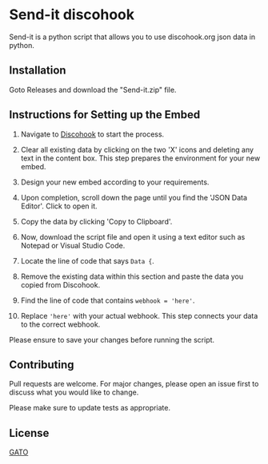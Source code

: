 # Send-it discohook

Send-it is a python script that allows you to use discohook.org json data in python.

## Installation

Goto Releases and download the "Send-it.zip" file.

## Instructions for Setting up the Embed

1. Navigate to [Discohook](https://discohook.org/) to start the process.

2. Clear all existing data by clicking on the two 'X' icons and deleting any text in the content box. This step prepares the environment for your new embed.

3. Design your new embed according to your requirements.

4. Upon completion, scroll down the page until you find the 'JSON Data Editor'. Click to open it.

5. Copy the data by clicking 'Copy to Clipboard'.

6. Now, download the script file and open it using a text editor such as Notepad or Visual Studio Code.

7. Locate the line of code that says `Data {`.

8. Remove the existing data within this section and paste the data you copied from Discohook.

9. Find the line of code that contains `webhook = 'here'`.

10. Replace `'here'` with your actual webhook. This step connects your data to the correct webhook.

Please ensure to save your changes before running the script.



## Contributing

Pull requests are welcome. For major changes, please open an issue first
to discuss what you would like to change.

Please make sure to update tests as appropriate.

## License

[GATO](https://raw.githubusercontent.com/MatchPort/send-discohook-json/main/LICENSE.md)
